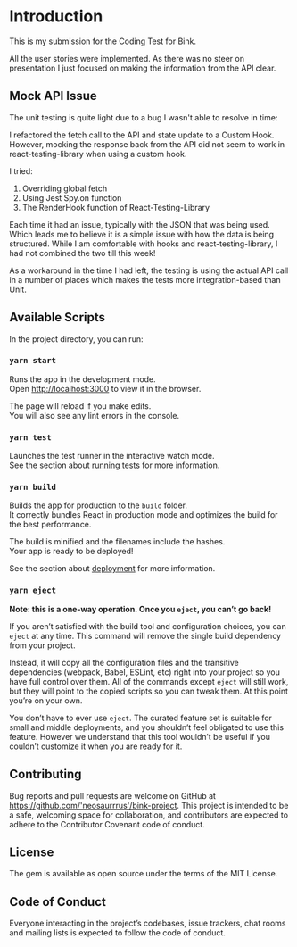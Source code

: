 # Introduction

This is my submission for the Coding Test for Bink.

All the user stories were implemented. As there was no steer on presentation I just focused on making the information from the API clear.

## Mock API Issue

The unit testing is quite light due to a bug I wasn't able to resolve in time:

I refactored the fetch call to the API and state update to a Custom Hook. However, mocking the response back from the API did not seem to work in react-testing-library when using a custom hook. 

I tried:

1. Overriding global fetch
2. Using Jest Spy.on function
3. The RenderHook function of React-Testing-Library

Each time it had an issue, typically with the JSON that was being used. Which leads me to believe it is a simple issue with how the data is being structured. While I am comfortable with hooks and react-testing-library, I had not combined the two till this week!

As a workaround in the time I had left, the testing is using the actual API call in a number of places which makes the tests more integration-based than Unit.

## Available Scripts

In the project directory, you can run:

### `yarn start`

Runs the app in the development mode.\
Open [http://localhost:3000](http://localhost:3000) to view it in the browser.

The page will reload if you make edits.\
You will also see any lint errors in the console.

### `yarn test`

Launches the test runner in the interactive watch mode.\
See the section about [running tests](https://facebook.github.io/create-react-app/docs/running-tests) for more information.

### `yarn build`

Builds the app for production to the `build` folder.\
It correctly bundles React in production mode and optimizes the build for the best performance.

The build is minified and the filenames include the hashes.\
Your app is ready to be deployed!

See the section about [deployment](https://facebook.github.io/create-react-app/docs/deployment) for more information.

### `yarn eject`

**Note: this is a one-way operation. Once you `eject`, you can’t go back!**

If you aren’t satisfied with the build tool and configuration choices, you can `eject` at any time. This command will remove the single build dependency from your project.

Instead, it will copy all the configuration files and the transitive dependencies (webpack, Babel, ESLint, etc) right into your project so you have full control over them. All of the commands except `eject` will still work, but they will point to the copied scripts so you can tweak them. At this point you’re on your own.

You don’t have to ever use `eject`. The curated feature set is suitable for small and middle deployments, and you shouldn’t feel obligated to use this feature. However we understand that this tool wouldn’t be useful if you couldn’t customize it when you are ready for it.


## Contributing
Bug reports and pull requests are welcome on GitHub at https://github.com/'neosaurrrus'/bink-project. This project is intended to be a safe, welcoming space for collaboration, and contributors are expected to adhere to the Contributor Covenant code of conduct.

## License
The gem is available as open source under the terms of the MIT License.

## Code of Conduct
Everyone interacting in the project’s codebases, issue trackers, chat rooms and mailing lists is expected to follow the code of conduct.

